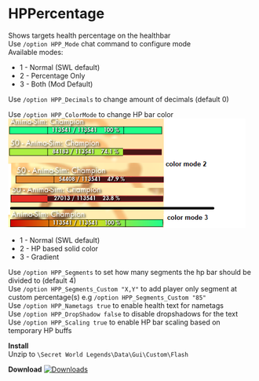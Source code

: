 # HPPercentage
Shows targets health percentage on the healthbar  
Use `/option HPP_Mode` chat command to configure mode  
Available modes:  
* 1 - Normal (SWL default)  
* 2 - Percentage Only  
* 3 - Both (Mod Default)  

Use `/option HPP_Decimals` to change amount of decimals (default 0)  
  
Use `/option HPP_ColorMode` to change HP bar color  
[![colormode](colormode.png "example")](https://raw.githubusercontent.com/SecretFox/HPPercentage/master/colormode.png)
* 1 - Normal (SWL default)  
* 2 - HP based solid color
* 3 - Gradient
  
Use `/option HPP_Segments` to set how many segments the hp bar should be divided to (default 4)  
Use `/option HPP_Segments_Custom "X,Y"` to add player only segment at custom percentage(s) e.g `/option HPP_Segments_Custom "85"`  
Use `/option HPP_Nametags true` to enable health text for nametags  
Use `/option HPP_DropShadow false` to disable dropshadows for the text  
Use `/option HPP_Scaling true` to enable HP bar scaling based on temporary HP buffs  


**Install**  
Unzip to `\Secret World Legends\Data\Gui\Custom\Flash`

**Download**
[![Downloads](https://img.shields.io/github/downloads/SecretFox/HPPercentage/total?style=for-the-badge)](https://github.com/SecretFox/HPPercentage/releases)  
